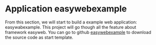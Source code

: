 # Application easywebexample

From this section, we will start to build a example web application: easywabexample.
This project will go though all the feature about framework easyweb. You can go to github [easywebexample](https://github.com/daileyet/easywebexample) to download the source code as start template.